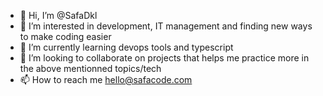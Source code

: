 - 👋 Hi, I’m @SafaDkl
- 👀 I’m interested in development, IT management and finding new ways to make coding easier
- 🌱 I’m currently learning devops tools and typescript
- 💞️ I’m looking to collaborate on projects that helps me practice more in the above mentionned topics/tech
- 📫 How to reach me hello@safacode.com

<!---
SafaDkl/SafaDkl is a ✨ special ✨ repository because its `README.md` (this file) appears on your GitHub profile.
You can click the Preview link to take a look at your changes.
--->
